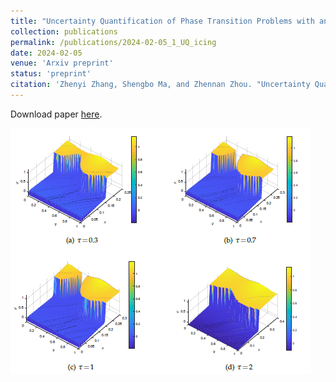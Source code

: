 ```yaml
---
title: "Uncertainty Quantification of Phase Transition Problems with an Injection Boundary"
collection: publications
permalink: /publications/2024-02-05_1_UQ_icing
date: 2024-02-05
venue: 'Arxiv preprint'
status: 'preprint'
citation: 'Zhenyi Zhang, Shengbo Ma, and Zhennan Zhou. "Uncertainty Quantification of Phase Transition Problems with an Injection Boundary." arXiv preprint arXiv:2402.02806 (2024).'
---
```


Download paper [here](https://arxiv.org/abs/2402.02806). 

![fig](UQicing.png)



